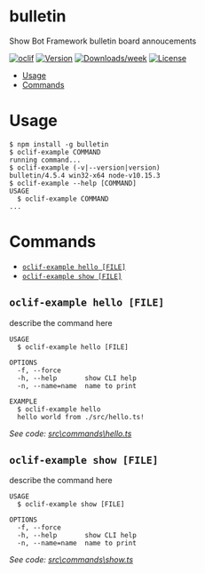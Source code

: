 bulletin
========

Show Bot Framework bulletin board annoucements

[![oclif](https://img.shields.io/badge/cli-oclif-brightgreen.svg)](https://oclif.io)
[![Version](https://img.shields.io/npm/v/bulletin.svg)](https://npmjs.org/package/bulletin)
[![Downloads/week](https://img.shields.io/npm/dw/bulletin.svg)](https://npmjs.org/package/bulletin)
[![License](https://img.shields.io/npm/l/bulletin.svg)](https://github.com/scheyal/bulletin/blob/master/package.json)

<!-- toc -->
* [Usage](#usage)
* [Commands](#commands)
<!-- tocstop -->
# Usage
<!-- usage -->
```sh-session
$ npm install -g bulletin
$ oclif-example COMMAND
running command...
$ oclif-example (-v|--version|version)
bulletin/4.5.4 win32-x64 node-v10.15.3
$ oclif-example --help [COMMAND]
USAGE
  $ oclif-example COMMAND
...
```
<!-- usagestop -->
# Commands
<!-- commands -->
* [`oclif-example hello [FILE]`](#oclif-example-hello-file)
* [`oclif-example show [FILE]`](#oclif-example-show-file)

## `oclif-example hello [FILE]`

describe the command here

```
USAGE
  $ oclif-example hello [FILE]

OPTIONS
  -f, --force
  -h, --help       show CLI help
  -n, --name=name  name to print

EXAMPLE
  $ oclif-example hello
  hello world from ./src/hello.ts!
```

_See code: [src\commands\hello.ts](https://github.com/scheyal/bulletin/blob/v4.5.4/src\commands\hello.ts)_

## `oclif-example show [FILE]`

describe the command here

```
USAGE
  $ oclif-example show [FILE]

OPTIONS
  -f, --force
  -h, --help       show CLI help
  -n, --name=name  name to print
```

_See code: [src\commands\show.ts](https://github.com/scheyal/bulletin/blob/v4.5.4/src\commands\show.ts)_
<!-- commandsstop -->

